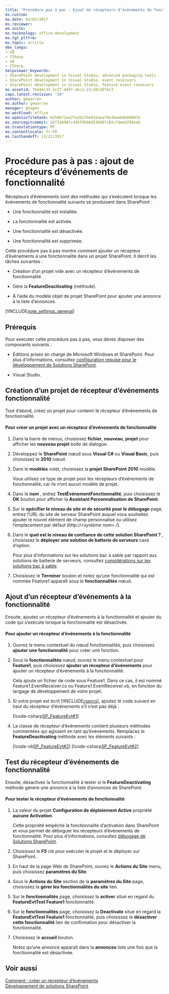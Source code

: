 ```yaml
---
title: "Procédure pas à pas : Ajout de récepteurs d’événements de fonctionnalité | Documents Microsoft"
ms.custom: 
ms.date: 02/02/2017
ms.reviewer: 
ms.suite: 
ms.technology: office-development
ms.tgt_pltfrm: 
ms.topic: article
dev_langs:
- VB
- CSharp
- VB
- CSharp
helpviewer_keywords:
- SharePoint development in Visual Studio, advanced packaging tools
- SharePoint development in Visual Studio, event receivers
- SharePoint development in Visual Studio, feature event receivers
ms.assetid: fbd44c33-2c27-4d57-abca-21cddc16fbc3
caps.latest.revision: "24"
author: gewarren
ms.author: gewarren
manager: ghogen
ms.workload: office
ms.openlocfilehash: 6250673ae2fa262fbe932aea79e36aeb6b0d0915
ms.sourcegitcommit: 32f1a690fc445f9586d53698fc82c7debd784eeb
ms.translationtype: MT
ms.contentlocale: fr-FR
ms.lasthandoff: 12/22/2017
---
```

# <a name="walkthrough-add-feature-event-receivers"></a>Procédure pas à pas : ajout de récepteurs d’événements de fonctionnalité
  Récepteurs d’événements sont des méthodes qui s’exécutent lorsque les événements de fonctionnalité suivants se produisent dans SharePoint :  
  
-   Une fonctionnalité est installée.  
  
-   La fonctionnalité est activée.  
  
-   Une fonctionnalité est désactivée.  
  
-   Une fonctionnalité est supprimée.  
  
 Cette procédure pas à pas montre comment ajouter un récepteur d’événements à une fonctionnalité dans un projet SharePoint. Il décrit les tâches suivantes :  
  
-   Création d’un projet vide avec un récepteur d’événements de fonctionnalité.  
  
-   Gère la **FeatureDeactivating** (méthode).  
  
-   À l’aide du modèle objet de projet SharePoint pour ajouter une annonce à la liste d’annonces.  
  
 [!INCLUDE[note_settings_general](../sharepoint/includes/note-settings-general-md.md)]  
  
## <a name="prerequisites"></a>Prérequis  
 Pour exécuter cette procédure pas à pas, vous devez disposer des composants suivants :  
  
-   Éditions prises en charge de Microsoft Windows et SharePoint. Pour plus d’informations, consultez [configuration requise pour le développement de Solutions SharePoint](../sharepoint/requirements-for-developing-sharepoint-solutions.md).  
  
-   Visual Studio.  
  
## <a name="creating-a-feature-event-receiver-project"></a>Création d’un projet de récepteur d’événements fonctionnalité  
 Tout d’abord, créez un projet pour contenir le récepteur d’événements de fonctionnalité.  
  
#### <a name="to-create-a-project-with-a-feature-event-receiver"></a>Pour créer un projet avec un récepteur d’événements de fonctionnalité  
  
1.  Dans la barre de menus, choisissez **fichier**, **nouveau**, **projet** pour afficher les **nouveau projet** boîte de dialogue.  
  
2.  Développez le **SharePoint** nœud sous **Visual C#** ou **Visual Basic**, puis choisissez le **2010** nœud.  
  
3.  Dans le **modèles** volet, choisissez la **projet SharePoint 2010** modèle.  
  
     Vous utilisez ce type de projet pour les récepteurs d’événements de fonctionnalité, car ils n’ont aucun modèle de projet.  
  
4.  Dans le **nom** , entrez **TestÉvénementFonctionnalité**, puis choisissez le **OK** bouton pour afficher la **Assistant Personnalisation de SharePoint**.  
  
5.  Sur le **spécifier le niveau de site et de sécurité pour le débogage** page, entrez l’URL du site de serveur SharePoint auquel vous souhaitez ajouter le nouvel élément de champ personnalisé ou utilisez l’emplacement par défaut (http://\<*système nom*> /).  
  
6.  Dans le **quel est le niveau de confiance de cette solution SharePoint ?** , choisissez le **déployer une solution de batterie de serveurs** case d’option.  
  
     Pour plus d’informations sur les solutions bac à sable par rapport aux solutions de batterie de serveurs, consultez [considérations sur les solutions bac à sable](../sharepoint/sandboxed-solution-considerations.md).  
  
7.  Choisissez le **Terminer** bouton et notez qu’une fonctionnalité qui est nommée Feature1 apparaît sous le **fonctionnalités** nœud.  
  
## <a name="adding-an-event-receiver-to-the-feature"></a>Ajout d’un récepteur d’événements à la fonctionnalité  
 Ensuite, ajoutez un récepteur d’événements à la fonctionnalité et ajouter du code qui s’exécute lorsque la fonctionnalité est désactivée.  
  
#### <a name="to-add-an-event-receiver-to-the-feature"></a>Pour ajouter un récepteur d’événements à la fonctionnalité  
  
1.  Ouvrez le menu contextuel du nœud fonctionnalités, puis choisissez **ajouter une fonctionnalité** pour créer une fonction.  
  
2.  Sous le **fonctionnalités** nœud, ouvrez le menu contextuel pour **Feature1**, puis choisissez **ajouter un récepteur d’événements** pour ajouter un récepteur d’événements à la fonctionnalité.  
  
     Cela ajoute un fichier de code sous Feature1. Dans ce cas, il est nommé Feature1.EventReceiver.cs ou Feature1.EventReceiver.vb, en fonction du langage de développement de votre projet.  
  
3.  Si votre projet est écrit [!INCLUDE[csprcs](../sharepoint/includes/csprcs-md.md)], ajoutez le code suivant en haut du récepteur d’événements s’il n’est pas déjà :  
  
     [!code-csharp[SP_FeatureEvt#1](../sharepoint/codesnippet/CSharp/featureevttest2/features/feature1/feature1.eventreceiver.cs#1)]  
  
4.  La classe de récepteur d’événements contient plusieurs méthodes commentées qui agissent en tant qu’événements. Remplacez le **FeatureDeactivating** méthode avec les éléments suivants :  
  
     [!code-vb[SP_FeatureEvt#2](../sharepoint/codesnippet/VisualBasic/featureevt2vb/features/feature1/feature1.eventreceiver.vb#2)]
     [!code-csharp[SP_FeatureEvt#2](../sharepoint/codesnippet/CSharp/featureevttest2/features/feature1/feature1.eventreceiver.cs#2)]  
  
## <a name="testing-the-feature-event-receiver"></a>Test du récepteur d’événements de fonctionnalité  
 Ensuite, désactivez la fonctionnalité à tester si le **FeatureDeactivating** méthode génère une annonce à la liste d’annonces de SharePoint.  
  
#### <a name="to-test-the-feature-event-receiver"></a>Pour tester le récepteur d’événements de fonctionnalité  
  
1.  La valeur du projet **Configuration de déploiement Active** propriété **aucune Activation**.  
  
     Cette propriété empêche la fonctionnalité d’activation dans SharePoint et vous permet de déboguer les récepteurs d’événements de fonctionnalité. Pour plus d’informations, consultez [débogage de Solutions SharePoint](../sharepoint/debugging-sharepoint-solutions.md).  
  
2.  Choisissez le **F5** clé pour exécuter le projet et le déployer sur SharePoint.  
  
3.  En haut de la page Web de SharePoint, ouvrez le **Actions du Site** menu, puis choisissez **paramètres du Site**.  
  
4.  Sous le **Actions du Site** section de la **paramètres du Site** page, choisissez la **gérer les fonctionnalités du site** lien.  
  
5.  Sur le **fonctionnalités** page, choisissez la **activer** situé en regard du **FeatureEvtTest Feature1** fonctionnalité.  
  
6.  Sur le **fonctionnalités** page, choisissez la **Deactivate** situé en regard la **FeatureEvtTest Feature1** fonctionnalité, puis choisissez le **désactiver cette fonctionnalité**  lien de confirmation pour désactiver la fonctionnalité.  
  
7.  Choisissez le **accueil** bouton.  
  
     Notez qu’une annonce apparaît dans la **annonces** liste une fois que la fonctionnalité est désactivée.  
  
## <a name="see-also"></a>Voir aussi  
 [Comment : créer un récepteur d’événements](../sharepoint/how-to-create-an-event-receiver.md)   
 [Développement de solutions SharePoint](../sharepoint/developing-sharepoint-solutions.md)  
  
  